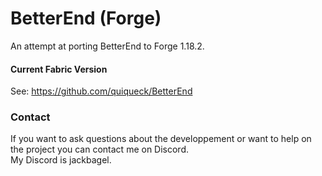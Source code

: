 # BetterEnd (Forge)

An attempt at porting BetterEnd to Forge 1.18.2.

#### Current Fabric Version
See: https://github.com/quiqueck/BetterEnd

### Contact
If you want  to ask questions about the developpement or want to help on the project you can contact me on Discord. <br />
My Discord is jackbagel.
